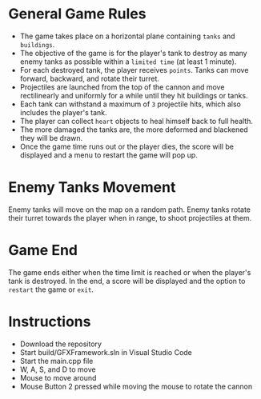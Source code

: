 # General Game Rules
- The game takes place on a horizontal plane containing `tanks` and `buildings`.
- The objective of the game is for the player's tank to destroy as many enemy tanks as possible within a `limited time` (at least 1 minute).
- For each destroyed tank, the player receives `points`. Tanks can move forward, backward, and rotate their turret.
- Projectiles are launched from the top of the cannon and move rectilinearly and uniformly for a while until they hit buildings or tanks.
- Each tank can withstand a maximum of `3` projectile hits, which also includes the player's tank.
- The player can collect `heart` objects to heal himself back to full health.
- The more damaged the tanks are, the more deformed and blackened they will be drawn.
- Once the game time runs out or the player dies, the score will be displayed and a menu to restart the game will pop up.

# Enemy Tanks Movement
Enemy tanks will move on the map on a random path. Enemy tanks rotate their turret towards the player when in range, to shoot projectiles at them.

# Game End
The game ends either when the time limit is reached or when the player's tank is destroyed. In the end, a score will be displayed and the option to `restart` the game or `exit`.

# Instructions
- Download the repository
- Start build/GFXFramework.sln in Visual Studio Code
- Start the main.cpp file
- W, A, S, and D to move
- Mouse to move around
- Mouse Button 2 pressed while moving the mouse to rotate the cannon

